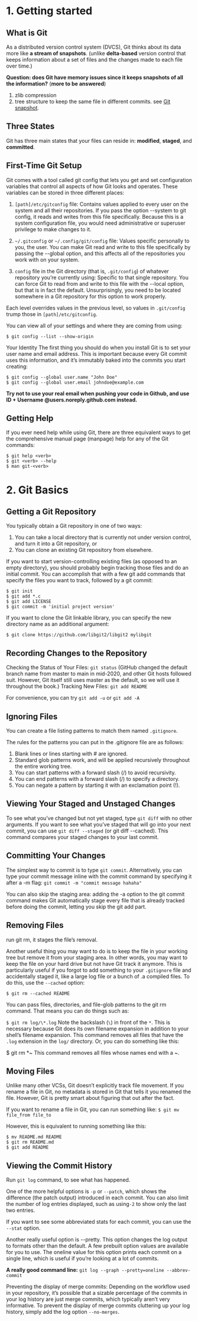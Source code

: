 # 1. Getting started

What is Git
------------------
As a distributed version control system (DVCS), Git thinks about its data more like **a stream of snapshots**. (unlike **delta-based** version control that keeps information about a set of files and the changes made to each file over time.)

**Question: does Git have memory issues since it keeps snapshots of all the information?** (**more to be answered**)
1. zlib compression 
2. tree structure to keep the same file in different commits. see [Git snapshot](https://www.zhihu.com/question/282558019).

Three States
-------------------
Git has three main states that your files can reside in: **modified**, **staged**, and **committed**.

First-Time Git Setup
--------------------
Git comes with a tool called git config that lets you get and set configuration variables that control all aspects of how Git looks and operates. These variables can be stored in three different places:

1. `[path]/etc/gitconfig` file: Contains values applied to every user on the system and all their repositories. If you pass the option --system to git config, it reads and writes from this file specifically. Because this is a system configuration file, you would need administrative or superuser privilege to make changes to it.

2. `~/.gitconfig` or `~/.config/git/config` file: Values specific personally to you, the user. You can make Git read and write to this file specifically by passing the --global option, and this affects all of the repositories you work with on your system.

3. `config` file in the Git directory (that is, `.git/config`) of whatever repository you’re currently using: Specific to that single repository. You can force Git to read from and write to this file with the --local option, but that is in fact the default. Unsurprisingly, you need to be located somewhere in a Git repository for this option to work properly.

Each level overrides values in the previous level, so values in `.git/config` trump those in `[path]/etc/gitconfig`.

You can view all of your settings and where they are coming from using:

`$ git config --list --show-origin`

Your Identity
The first thing you should do when you install Git is to set your user name and email address. This is important because every Git commit uses this information, and it’s immutably baked into the commits you start creating:

```
$ git config --global user.name "John Doe"
$ git config --global user.email johndoe@example.com
```

**Try not to use your real email when pushing your code in Github, and use ID + Username @users.noreply.github.com instead.**

Getting Help
------------------
If you ever need help while using Git, there are three equivalent ways to get the comprehensive manual page (manpage) help for any of the Git commands:
```
$ git help <verb>
$ git <verb> --help
$ man git-<verb>
```

# 2. Git Basics

Getting a Git Repository
--------------------------
You typically obtain a Git repository in one of two ways:
1. You can take a local directory that is currently not under version control, and turn it into a Git repository, or
2. You can clone an existing Git repository from elsewhere.

If you want to start version-controlling existing files (as opposed to an empty directory), you should probably begin tracking those files and do an initial commit. You can accomplish that with a few git add commands that specify the files you want to track, followed by a git commit:

```
$ git init
$ git add *.c
$ git add LICENSE
$ git commit -m 'initial project version'
```
If you want to clone the Git linkable library, you can specify the new directory name as an additional argument:
```
$ git clone https://github.com/libgit2/libgit2 mylibgit
```
Recording Changes to the Repository
-----------------------------------
Checking the Status of Your Files: `git status`
(GitHub changed the default branch name from master to main in mid-2020, and other Git hosts followed suit. However, Git itself still uses master as the default, so we will use it throughout the book.)
Tracking New Files: `git add README`

For convenience, you can try `git add -u` or `git add -A`

Ignoring Files
---------------
You can create a file listing patterns to match them named `.gitignore`.

The rules for the patterns you can put in the .gitignore file are as follows:
1. Blank lines or lines starting with # are ignored.
2. Standard glob patterns work, and will be applied recursively throughout the entire working tree.
3. You can start patterns with a forward slash (/) to avoid recursivity.
4. You can end patterns with a forward slash (/) to specify a directory.
5. You can negate a pattern by starting it with an exclamation point (!).

Viewing Your Staged and Unstaged Changes
----------------------------------------
To see what you’ve changed but not yet staged, type `git diff` with no other arguments.
If you want to see what you’ve staged that will go into your next commit, you can use `git diff --staged` (or git diff --cached). This command compares your staged changes to your last commit.


Committing Your Changes
-----------------------
The simplest way to commit is to type `git commit`.
Alternatively, you can type your commit message inline with the commit command by specifying it after a -m flag: `git commit -m "commit message hahaha"`

You can also skip the staging area: adding the -a option to the git commit command makes Git automatically stage every file that is already tracked before doing the commit, letting you skip the git add part.


Removing Files
--------------
run git rm, it stages the file’s removal.

Another useful thing you may want to do is to keep the file in your working tree but remove it from your staging area. In other words, you may want to keep the file on your hard drive but not have Git track it anymore. This is particularly useful if you forgot to add something to your `.gitignore` file and accidentally staged it, like a large log file or a bunch of .a compiled files. To do this, use the `--cached` option:

```$ git rm --cached README```

You can pass files, directories, and file-glob patterns to the git rm command. That means you can do things such as:

```$ git rm log/\*.log```
Note the backslash (`\`) in front of the `*`. This is necessary because Git does its own filename expansion in addition to your shell’s filename expansion. This command removes all files that have the `.log` extension in the `log/` directory. Or, you can do something like this:

$ git rm \*~
This command removes all files whose names end with a ~.

Moving Files
------------

Unlike many other VCSs, Git doesn’t explicitly track file movement. If you rename a file in Git, no metadata is stored in Git that tells it you renamed the file. However, Git is pretty smart about figuring that out after the fact.

If you want to rename a file in Git, you can run something like:
```$ git mv file_from file_to```

However, this is equivalent to running something like this:
```
$ mv README.md README
$ git rm README.md
$ git add README
```

Viewing the Commit History
--------------------------
Run `git log` command, to see what has happened.

One of the more helpful options is `-p` or `--patch`, which shows the difference (the patch output) introduced in each commit. You can also limit the number of log entries displayed, such as using`-2` to show only the last two entries.

If you want to see some abbreviated stats for each commit, you can use the `--stat` option.

Another really useful option is --pretty. This option changes the log output to formats other than the default. A few prebuilt option values are available for you to use. The oneline value for this option prints each commit on a single line, which is useful if you’re looking at a lot of commits.

**A really good command line:**
```git log --graph --pretty=oneline --abbrev-commit```

Preventing the display of merge commits: Depending on the workflow used in your repository, it’s possible that a sizable percentage of the commits in your log history are just merge commits, which typically aren’t very informative. To prevent the display of merge commits cluttering up your log history, simply add the log option `--no-merges`.

